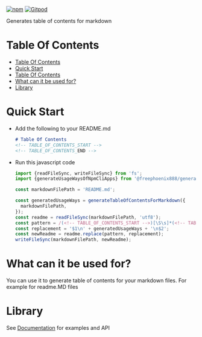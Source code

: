 [![npm](https://img.shields.io/npm/v/@freephoenix888/generate-table-of-contents-for-markdown.svg)](https://www.npmjs.com/package/@freephoenix888/generate-table-of-contents-for-markdown)
[![Gitpod](https://img.shields.io/badge/Gitpod-ready--to--code-blue?logo=gitpod)](https://gitpod.io/#https://github.com/freephoenix888/generate-table-of-contents-for-markdown) 

Generates table of contents for markdown

# Table Of Contents
<!-- Do not remove these comments because they are used for automatic generation -->
<!-- ACTUAL_TABLE_OF_CONTENTS_START -->
- [Table Of Contents](#table-of-contents)
- [Quick Start](#quick-start)
- [Table Of Contents](#table-of-contents)
- [What can it be used for?](#what-can-it-be-used-for?)
- [Library](#library)

<!-- ACTUAL_TABLE_OF_CONTENTS_END -->

# Quick Start
- Add the following to your README.md
  ```markdown
  # Table Of Contents
  <!-- TABLE_OF_CONTENTS_START -->
  <!-- TABLE_OF_CONTENTS_END -->
  ```
- Run this javascript code
  ```javascript
  import {readFileSync, writeFileSync} from 'fs';
  import {generateUsageWaysOfNpmCliApps} from '@freephoenix888/generate-table-of-contents-for-markdown';

  const markdownFilePath = 'README.md';

  const generatedUsageWays = generateTableOfContentsForMarkdown({
    markdownFilePath,
  });
  const readme = readFileSync(markdownFilePath, 'utf8');
  const pattern = /(<!-- TABLE_OF_CONTENTS_START -->)[\S\s]*(<!-- TABLE_OF_CONTENTS_END -->)/;
  const replacement = '$1\n' + generatedUsageWays + '\n$2';
  const newReadme = readme.replace(pattern, replacement);
  writeFileSync(markdownFilePath, newReadme);
  ```

# What can it be used for?
You can use it to generate table of contents for your markdown files. For example for readme.MD files


# Library
See [Documentation] for examples and API


[Documentation]: https://freephoenix888.github.io/generate-table-of-contents-for-markdown/